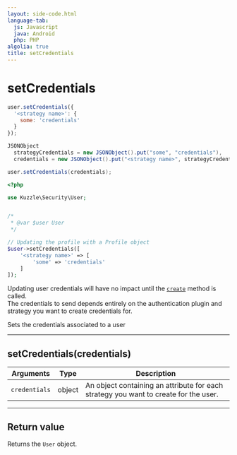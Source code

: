 ```yaml
---
layout: side-code.html
language-tab:
  js: Javascript
  java: Android
  php: PHP
algolia: true
title: setCredentials
---
```


# setCredentials

```js
user.setCredentials({
  '<strategy name>': {
    some: 'credentials'
  }
});
```

```java
JSONObject
  strategyCredentials = new JSONObject().put("some", "credentials"),
  credentials = new JSONObject().put("<strategy name>", strategyCredentials);

user.setCredentials(credentials);
```

```php
<?php

use Kuzzle\Security\User;


/*
 * @var $user User
 */

// Updating the profile with a Profile object
$user->setCredentials([
    '<strategy name>' => [
        'some' => 'credentials'
    ]
]);
```

<aside class="note">
  Updating user credentials will have no impact until the <a href="/sdk-reference/user/create"><code>create</code></a> method is called.<br />
  The credentials to send depends entirely on the authentication plugin and strategy you want to create credentials for.
</aside>

Sets the credentials associated to a user

---

## setCredentials(credentials)

| Arguments | Type | Description |
|---------------|---------|----------------------------------------|
| ``credentials`` | object | An object containing an attribute for each strategy you want to create for the user. |

---

## Return value

Returns the `User` object.
